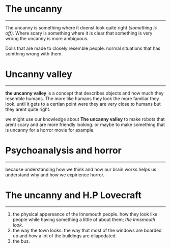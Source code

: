 # The uncanny
---
The uncanny is something where it doenst look quite right *(something is off)*. Where scary is something where it is clear that something is very wrong the uncanny is more ambiguous.

Dolls that are made to closely resemble people. normal situations that has somthing wrong with them.
# Uncanny valley
---
**the uncanny valley** is a concept that describes objects and how much they resemble humans. The more like humans they look the more familiar they look. until it gets to a certian point were they are very close to humans but they arent quite right.

we might use our knowledge about **The uncanny valley** to make robots that arent scary and are more friendly looking. or maybe to make something that is uncanny for a horror movie for example.
# Psychoanalysis and horror
---
because understanding how we think and how our brain works helps us understand why and how we expirience horror.
# The uncanny and H.P Lovecraft
---
1. the physical appereance of the Innsmouth people. how they look like people while having something a little of about them; *the Innsmouth look*.
2. the way the town looks. the way that most of the windows are boarded up and how a lot of the buildings are dilapedated.
3. the bus.